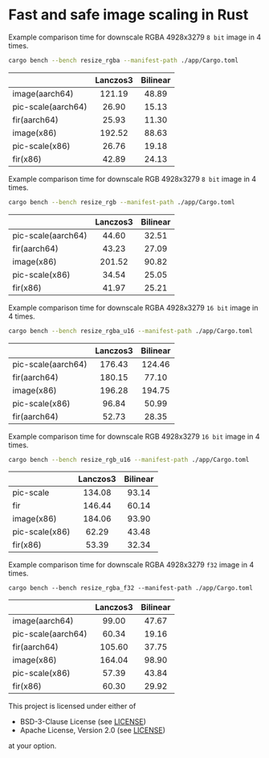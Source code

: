 # Fast and safe image scaling in Rust

Example comparison time for downscale RGBA 4928x3279 `8 bit` image in 4 times.

```bash
cargo bench --bench resize_rgba --manifest-path ./app/Cargo.toml
```

|                    | Lanczos3 | Bilinear |
|--------------------|:--------:|:--------:|
| image(aarch64)     |  121.19  |  48.89   |
| pic-scale(aarch64) |  26.90   |  15.13   |
| fir(aarch64)       |  25.93   |  11.30   |
| image(x86)         |  192.52  |  88.63   |
| pic-scale(x86)     |  26.76   |  19.18   |
| fir(x86)           |  42.89   |  24.13   |

Example comparison time for downscale RGB 4928x3279 `8 bit` image in 4 times.

```bash
cargo bench --bench resize_rgb --manifest-path ./app/Cargo.toml
```

|                    | Lanczos3 | Bilinear |
|--------------------|:--------:|:--------:|
| pic-scale(aarch64) |  44.60   |  32.51   |
| fir(aarch64)       |  43.23   |  27.09   |
| image(x86)         |  201.52  |  90.82   |
| pic-scale(x86)     |  34.54   |  25.05   |
| fir(x86)           |  41.97   |  25.21   |

Example comparison time for downscale RGBA 4928x3279 `16 bit` image in 4 times.

```bash
cargo bench --bench resize_rgba_u16 --manifest-path ./app/Cargo.toml
```

|                    | Lanczos3 | Bilinear |
|--------------------|:--------:|:--------:|
| pic-scale(aarch64) |  176.43  |  124.46  |
| fir(aarch64)       |  180.15  |  77.10   |
| image(x86)         |  196.28  |  194.75  |
| pic-scale(x86)     |  96.84   |  50.99   |
| fir(aarch64)       |  52.73   |  28.35   |

Example comparison time for downscale RGB 4928x3279 `16 bit` image in 4 times.

```bash
cargo bench --bench resize_rgb_u16 --manifest-path ./app/Cargo.toml
```

|                | Lanczos3 | Bilinear |
|----------------|:--------:|:--------:|
| pic-scale      |  134.08  |  93.14   |
| fir            |  146.44  |  60.14   |
| image(x86)     |  184.06  |  93.90   |
| pic-scale(x86) |  62.29   |  43.48   |
| fir(x86)       |  53.39   |  32.34   |

Example comparison time for downscale RGBA 4928x3279 `f32` image in 4 times.

```angular2html
cargo bench --bench resize_rgba_f32 --manifest-path ./app/Cargo.toml
```

|                    | Lanczos3 | Bilinear |
|--------------------|:--------:|:--------:|
| image(aarch64)     |  99.00   |  47.67   |
| pic-scale(aarch64) |  60.34   |  19.16   |
| fir(aarch64)       |  105.60  |  37.75   |
| image(x86)         |  164.04  |  98.90   |
| pic-scale(x86)     |  57.39   |  43.84   |
| fir(x86)           |  60.30   |  29.92   |

This project is licensed under either of

- BSD-3-Clause License (see [LICENSE](LICENSE.md))
- Apache License, Version 2.0 (see [LICENSE](LICENSE-APACHE.md))

at your option.
